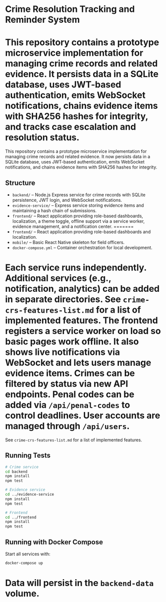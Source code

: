 # Crime Resolution Tracking and Reminder System

 This repository contains a prototype microservice implementation for managing crime records and related evidence. It persists data in a SQLite database, uses JWT-based authentication, emits WebSocket notifications, chains evidence items with SHA256 hashes for integrity, and tracks case escalation and resolution status.
=======
This repository contains a prototype microservice implementation for managing crime records and related evidence. It now persists data in a SQLite database, uses JWT-based authentication, emits WebSocket notifications, and chains evidence items with SHA256 hashes for integrity.
 
## Structure

- `backend/` – Node.js Express service for crime records with SQLite persistence, JWT login, and WebSocket notifications.
- `evidence-service/` – Express service storing evidence items and maintaining a hash chain of submissions.
 - `frontend/` – React application providing role-based dashboards, localization, a theme toggle, offline support via a service worker, evidence management, and a notification center.
=======
- `frontend/` – React application providing role-based dashboards and localization.
 - `mobile/` – Basic React Native skeleton for field officers.
- `docker-compose.yml` – Container orchestration for local development.

Each service runs independently. Additional services (e.g., notification, analytics) can be added in separate directories.
 See `crime-crs-features-list.md` for a list of implemented features. The frontend registers a service worker on load so basic pages work offline. It also shows live notifications via WebSocket and lets users manage evidence items. Crimes can be filtered by status via new API endpoints. Penal codes can be added via `/api/penal-codes` to control deadlines. User accounts are managed through `/api/users`.
=======
See `crime-crs-features-list.md` for a list of implemented features.
 
## Running Tests

```bash
# Crime service
cd backend
npm install
npm test

# Evidence service
cd ../evidence-service
npm install
npm test

# Frontend
cd ../frontend
npm install
npm test
```
 ## Running with Docker Compose

Start all services with:

```bash
docker-compose up
```

Data will persist in the `backend-data` volume.
=======
 